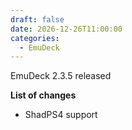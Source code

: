 ```yaml
---
draft: false
date: 2026-12-26T11:00:00
categories:
  - EmuDeck
---
```


EmuDeck 2.3.5 released

**List of changes**

- ShadPS4 support
